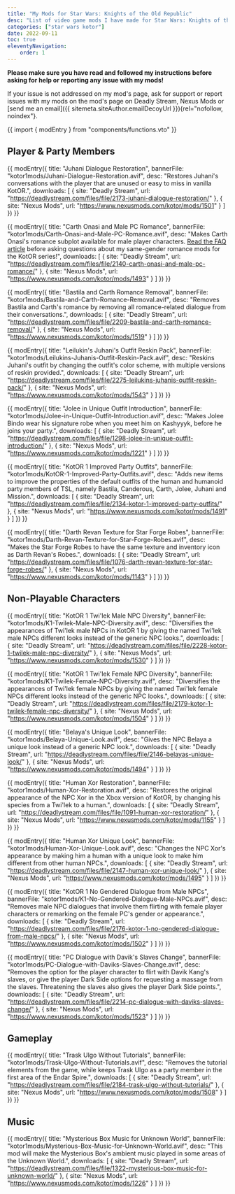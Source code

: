 ```yaml
---
title: "My Mods for Star Wars: Knights of the Old Republic"
desc: "List of video game mods I have made for Star Wars: Knights of the Old Republic."
categories: ["star wars kotor"]
date: 2022-09-11
toc: true
eleventyNavigation:
    order: 1
---
```


**Please make sure you have read and followed my instructions before asking for help or reporting any issue with my mods!**

If your issue is not addressed on my mod's page, ask for support or report issues with my mods on the mod's page on Deadly Stream, Nexus Mods or [send me an email]({{ sitemeta.siteAuthor.emailDecoyUrl }}){rel="nofollow, noindex"}.

{{ import { modEntry } from "components/functions.vto" }}

## Player & Party Members

{{ modEntry({
    title: "Juhani Dialogue Restoration",
    bannerFile: "kotor1mods/Juhani-Dialogue-Restoration.avif",
    desc: "Restores Juhani's conversations with the player that are unused or easy to miss in vanilla KotOR.",
    downloads: [
        {
            site: "Deadly Stream",
            url: "https://deadlystream.com/files/file/2173-juhani-dialogue-restoration/"
        },
        {
            site: "Nexus Mods",
            url: "https://www.nexusmods.com/kotor/mods/1501"
        }
    ]
}) }}

{{ modEntry({
    title: "Carth Onasi and Male PC Romance",
    bannerFile: "kotor1mods/Carth-Onasi-and-Male-PC-Romance.avif",
    desc: "Makes Carth Onasi's romance subplot available for male player characters. <a href='/shrines/starwarskotor/articles/faq-same-gender-romance-mods'>Read the FAQ article</a> before asking questions about my same-gender romance mods for the KotOR series!",
    downloads: [
        {
            site: "Deadly Stream",
            url: "https://deadlystream.com/files/file/2140-carth-onasi-and-male-pc-romance/"
        },
        {
            site: "Nexus Mods",
            url: "https://www.nexusmods.com/kotor/mods/1493"
        }
    ]
}) }}

{{ modEntry({
    title: "Bastila and Carth Romance Removal",
    bannerFile: "kotor1mods/Bastila-and-Carth-Romance-Removal.avif",
    desc: "Removes Bastila and Carth's romance by removing all romance-related dialogue from their conversations.",
    downloads: [
        {
            site: "Deadly Stream",
            url: "https://deadlystream.com/files/file/2209-bastila-and-carth-romance-removal/"
        },
        {
            site: "Nexus Mods",
            url: "https://www.nexusmods.com/kotor/mods/1519"
        }
    ]
}) }}

{{ modEntry({
    title: "Leilukin's Juhani's Outfit Reskin Pack",
    bannerFile: "kotor1mods/Leilukins-Juhanis-Outfit-Reskin-Pack.avif",
    desc: "Reskins Juhani's outfit by changing the outfit's color scheme, with multiple versions of reskin provided.",
    downloads: [
        {
            site: "Deadly Stream",
            url: "https://deadlystream.com/files/file/2275-leilukins-juhanis-outfit-reskin-pack/"
        },
        {
            site: "Nexus Mods",
            url: "https://www.nexusmods.com/kotor/mods/1543"
        }
    ]
}) }}

{{ modEntry({
    title: "Jolee in Unique Outfit Introduction",
    bannerFile: "kotor1mods/Jolee-in-Unique-Outfit-Introduction.avif",
    desc: "Makes Jolee Bindo wear his signature robe when you meet him on Kashyyyk, before he joins your party.",
    downloads: [
        {
            site: "Deadly Stream",
            url: "https://deadlystream.com/files/file/1298-jolee-in-unique-outfit-introduction/"
        },
        {
            site: "Nexus Mods",
            url: "https://www.nexusmods.com/kotor/mods/1221"
        }
    ]
}) }}

{{ modEntry({
    title: "KotOR 1 Improved Party Outfits",
    bannerFile: "kotor1mods/KotOR-1-Improved-Party-Outfits.avif",
    desc: "Adds new items to improve the properties of the default outfits of the human and humanoid party members of TSL, namely Bastila, Canderous, Carth, Jolee, Juhani and Mission.",
    downloads: [
        {
            site: "Deadly Stream",
            url: "https://deadlystream.com/files/file/2134-kotor-1-improved-party-outfits/"
        },
        {
            site: "Nexus Mods",
            url: "https://www.nexusmods.com/kotor/mods/1491"
        }
    ]
}) }}

{{ modEntry({
    title: "Darth Revan Texture for Star Forge Robes",
    bannerFile: "kotor1mods/Darth-Revan-Texture-for-Star-Forge-Robes.avif",
    desc: "Makes the Star Forge Robes to have the same texture and inventory icon as Darth Revan's Robes.",
    downloads: [
        {
            site: "Deadly Stream",
            url: "https://deadlystream.com/files/file/1076-darth-revan-texture-for-star-forge-robes/"
        },
        {
            site: "Nexus Mods",
            url: "https://www.nexusmods.com/kotor/mods/1143"
        }
    ]
}) }}

## Non-Playable Characters

{{ modEntry({
    title: "KotOR 1 Twi'lek Male NPC Diversity",
    bannerFile: "kotor1mods/K1-Twilek-Male-NPC-Diversity.avif",
    desc: "Diversifies the appearances of Twi'lek male NPCs in KotOR 1 by giving the named Twi'lek male NPCs different looks instead of the generic NPC looks.",
    downloads: [
        {
            site: "Deadly Stream",
            url: "https://deadlystream.com/files/file/2228-kotor-1-twilek-male-npc-diversity/"
        },
        {
            site: "Nexus Mods",
            url: "https://www.nexusmods.com/kotor/mods/1530"
        }
    ]
}) }}

{{ modEntry({
    title: "KotOR 1 Twi'lek Female NPC Diversity",
    bannerFile: "kotor1mods/K1-Twilek-Female-NPC-Diversity.avif",
    desc: "Diversifies the appearances of Twi'lek female NPCs by giving the named Twi'lek female NPCs different looks instead of the generic NPC looks.",
    downloads: [
        {
            site: "Deadly Stream",
            url: "https://deadlystream.com/files/file/2179-kotor-1-twilek-female-npc-diversity/"
        },
        {
            site: "Nexus Mods",
            url: "https://www.nexusmods.com/kotor/mods/1504"
        }
    ]
}) }}

{{ modEntry({
    title: "Belaya's Unique Look",
    bannerFile: "kotor1mods/Belaya-Unique-Look.avif",
    desc: "Gives the NPC Belaya a unique look instead of a generic NPC look.",
    downloads: [
        {
            site: "Deadly Stream",
            url: "https://deadlystream.com/files/file/2146-belayas-unique-look/"
        },
        {
            site: "Nexus Mods",
            url: "https://www.nexusmods.com/kotor/mods/1494"
        }
    ]
}) }}

{{ modEntry({
    title: "Human Xor Restoration",
    bannerFile: "kotor1mods/Human-Xor-Restoration.avif",
    desc: "Restores the original appearance of the NPC Xor in the Xbox version of KotOR, by changing his species from a Twi'lek to a human.",
    downloads: [
        {
            site: "Deadly Stream",
            url: "https://deadlystream.com/files/file/1091-human-xor-restoration/"
        },
        {
            site: "Nexus Mods",
            url: "https://www.nexusmods.com/kotor/mods/1155"
        }
    ]
}) }}

{{ modEntry({
    title: "Human Xor Unique Look",
    bannerFile: "kotor1mods/Human-Xor-Unique-Look.avif",
    desc: "Changes the NPC Xor's appearance by making him a human with a unique look to make him different from other human NPCs.",
    downloads: [
        {
            site: "Deadly Stream",
            url: "https://deadlystream.com/files/file/2147-human-xor-unique-look/"
        },
        {
            site: "Nexus Mods",
            url: "https://www.nexusmods.com/kotor/mods/1495"
        }
    ]
}) }}

{{ modEntry({
    title: "KotOR 1 No Gendered Dialogue from Male NPCs",
    bannerFile: "kotor1mods/K1-No-Gendered-Dialogue-Male-NPCs.avif",
    desc: "Removes male NPC dialogues that involve them flirting with female player characters or remarking on the female PC's gender or appearance.",
    downloads: [
        {
            site: "Deadly Stream",
            url: "https://deadlystream.com/files/file/2176-kotor-1-no-gendered-dialogue-from-male-npcs/"
        },
        {
            site: "Nexus Mods",
            url: "https://www.nexusmods.com/kotor/mods/1502"
        }
    ]
}) }}

{{ modEntry({
    title: "PC Dialogue with Davik's Slaves Change",
    bannerFile: "kotor1mods/PC-Dialogue-with-Daviks-Slaves-Change.avif",
    desc: "Removes the option for the player character to flirt with Davik Kang's slaves, or give the player Dark Side options for requesting a massage from the slaves. Threatening the slaves also gives the player Dark Side points.",
    downloads: [
        {
            site: "Deadly Stream",
            url: "https://deadlystream.com/files/file/2214-pc-dialogue-with-daviks-slaves-change/"
        },
        {
            site: "Nexus Mods",
            url: "https://www.nexusmods.com/kotor/mods/1523"
        }
    ]
}) }}

## Gameplay

{{ modEntry({
    title: "Trask Ulgo Without Tutorials",
    bannerFile: "kotor1mods/Trask-Ulgo-Without-Tutorials.avif",
    desc: "Removes the tutorial elements from the game, while keeps Trask Ulgo as a party member in the first area of the Endar Spire.",
    downloads: [
        {
            site: "Deadly Stream",
            url: "https://deadlystream.com/files/file/2184-trask-ulgo-without-tutorials/"
        },
        {
            site: "Nexus Mods",
            url: "https://www.nexusmods.com/kotor/mods/1508"
        }
    ]
}) }}

## Music

{{ modEntry({
    title: "Mysterious Box Music for Unknown World",
    bannerFile: "kotor1mods/Mysterious-Box-Music-for-Unknown-World.avif",
    desc: "This mod will make the Mysterious Box's ambient music played in some areas of the Unknown World.",
    downloads: [
        {
            site: "Deadly Stream",
            url: "https://deadlystream.com/files/file/1322-mysterious-box-music-for-unknown-world/"
        },
        {
            site: "Nexus Mods",
            url: "https://www.nexusmods.com/kotor/mods/1226"
        }
    ]
}) }}
